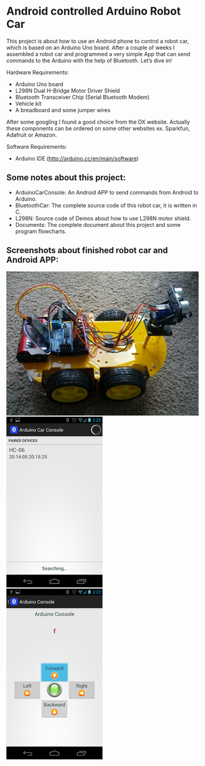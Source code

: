 # Android controlled Arduino Robot Car

This project is about how to use an Android phone to control a robot car, which is based on an Arduino Uno board. After a couple of weeks I assembled a robot car and programmed a very simple App that can send commands to the Arduino with the help of Bluetooth. Let’s dive in!
 
Hardware Requirements:
*	Arduino Uno board
*	L298N Dual H-Bridge Motor Driver Shield
*	Bluetooth Transceiver Chip (Serial Bluetooth Modem)
*	Vehicle kit 
*	A breadboard and some jumper wires 

After some googling I found a good choice from the DX website. Actually these components can be ordered on some other websites ex. Sparkfun, Adafruit or Amazon.  

Software Requirements: 
*	Arduino IDE (http://arduino.cc/en/main/software)

## Some notes about this project:
* ArduinoCarConsole: An Android APP to send commands from Android to Arduino.
* BluetoothCar: The complete source code of this robot car, it is written in C.
* L298N: Source code of Demos about how to use L298N motor shield.
* Documents: The complete document about this project and some program flowcharts.

## Screenshots about finished robot car and Android APP:
![Robot Car](/Images/ArduinoRobotCar.jpg "Arduino Robot Car")
![Android APP Screenshot 1](/Images/APP-01.png "Android APP Screenshot 1")
![Android APP Screenshot 2](/Images/APP-02.png "Android APP Screenshot 2")
